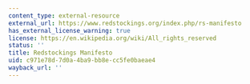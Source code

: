 ```yaml
---
content_type: external-resource
external_url: https://www.redstockings.org/index.php/rs-manifesto
has_external_license_warning: true
license: https://en.wikipedia.org/wiki/All_rights_reserved
status: ''
title: Redstockings Manifesto
uid: c971e78d-7d0a-4ba9-bb8e-cc5fe0baeae4
wayback_url: ''
---
```

